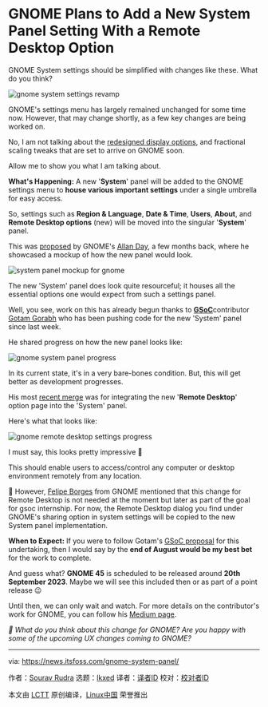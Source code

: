 [#]: subject: "GNOME Plans to Add a New System Panel Setting With a Remote Desktop Option"
[#]: via: "https://news.itsfoss.com/gnome-system-panel/"
[#]: author: "Sourav Rudra https://news.itsfoss.com/author/sourav/"
[#]: collector: "lkxed"
[#]: translator: " "
[#]: reviewer: " "
[#]: publisher: " "
[#]: url: " "

GNOME Plans to Add a New System Panel Setting With a Remote Desktop Option
======

GNOME System settings should be simplified with changes like these. What do you think?

![gnome system settings revamp][1]

GNOME's settings menu has largely remained unchanged for some time now. However, that may change shortly, as a few key changes are being worked on.

No, I am not talking about the [redesigned display options][2], and fractional scaling tweaks that are set to arrive on GNOME soon.

Allow me to show you what I am talking about.

**What's Happening:** A new '**System**' panel will be added to the GNOME settings menu to **house various important settings** under a single umbrella for easy access.

So, settings such as **Region & Language**, **Date & Time**, **Users**, **About**, and **Remote Desktop options** (new) will be moved into the singular '**System**' panel.

This was [proposed][3] by GNOME's [Allan Day][4], a few months back, where he showcased a mockup of how the new panel would look.

![system panel mockup for gnome][5]

The new 'System' panel does look quite resourceful; it houses all the essential options one would expect from such a settings panel.

Well, you see, work on this has already begun thanks to [**GSoC**][6]contributor [Gotam Gorabh][7] who has been pushing code for the new 'System' panel since last week.

He shared progress on how the new panel looks like:

![gnome system panel progress][8]

In its current state, it's in a very bare-bones condition. But, this will get better as development progresses.

His most [recent merge][9] was for integrating the new '**Remote Desktop**' option page into the 'System' panel.

Here's what that looks like:

![gnome remote desktop settings progress][10]

I must say, this looks pretty impressive 👀

This should enable users to access/control any computer or desktop environment remotely from any location.

🚧 However, [Felipe Borges][11] from GNOME mentioned that this change for Remote Desktop is not needed at the moment but later as part of the goal for gsoc internship. For now, the Remote Desktop dialog you find under GNOME's sharing option in system settings will be copied to the new System panel implementation.

**When to Expect:** If you were to follow Gotam's [GSoC proposal][12] for this undertaking, then I would say by the **end of August would be my best bet** for the work to complete.

And guess what? **GNOME 45** is scheduled to be released around **20th September 2023**. Maybe we will see this included then or as part of a point release 😉

Until then, we can only wait and watch. For more details on the contributor's work for GNOME, you can follow his [Medium page][13].

_💬 What do you think about this change for GNOME? Are you happy with some of the upcoming UX changes coming to GNOME?_

--------------------------------------------------------------------------------

via: https://news.itsfoss.com/gnome-system-panel/

作者：[Sourav Rudra][a]
选题：[lkxed][b]
译者：[译者ID](https://github.com/译者ID)
校对：[校对者ID](https://github.com/校对者ID)

本文由 [LCTT](https://github.com/LCTT/TranslateProject) 原创编译，[Linux中国](https://linux.cn/) 荣誉推出

[a]: https://news.itsfoss.com/author/sourav/
[b]: https://github.com/lkxed/
[1]: https://news.itsfoss.com/content/images/size/w1304/2023/06/gnome-new-panel-in-settings.jpg
[2]: https://news.itsfoss.com/gnome-new-display-settings/
[3]: https://gitlab.gnome.org:443/GNOME/gnome-control-center/-/issues/2241
[4]: https://blogs.gnome.org:443/aday/
[5]: https://news.itsfoss.com/content/images/2023/06/GNOME-system-panel-mockup.png
[6]: https://summerofcode.withgoogle.com:443/
[7]: https://twitter.com:443/GautamY05676484
[8]: https://news.itsfoss.com/content/images/2023/06/GNOME-new-system-panel.png
[9]: https://gitlab.gnome.org:443/GNOME/gnome-control-center/-/merge_requests/1818
[10]: https://news.itsfoss.com/content/images/2023/06/GNOME-remote-desktop-panel.png
[11]: https://gitlab.gnome.org:443/felipeborges
[12]: https://github.com:443/GOTAM672/GSoC-Gnome-Proposal
[13]: https://medium.com:443/@gautamy672
